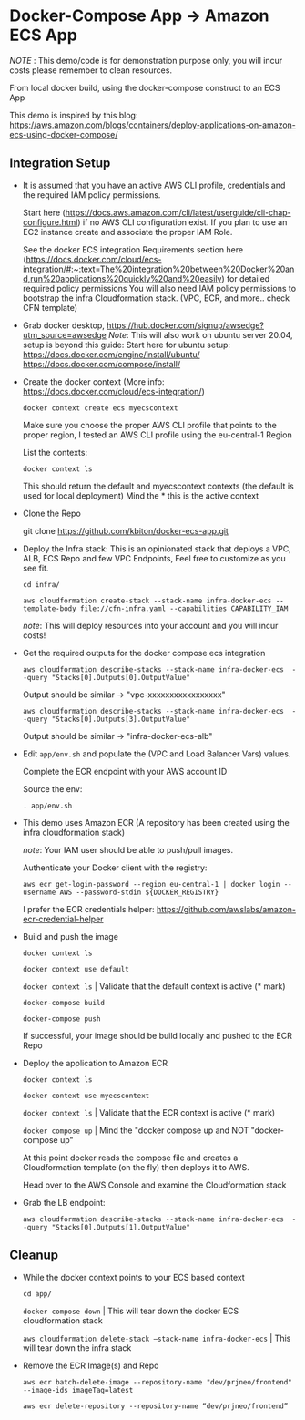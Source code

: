 # Docker-Compose App → Amazon ECS App

*NOTE* : This demo/code is for demonstration purpose only, you will incur costs please remember to clean resources.

From local docker build, using the docker-compose construct to an ECS App 

This demo is inspired by this blog: https://aws.amazon.com/blogs/containers/deploy-applications-on-amazon-ecs-using-docker-compose/

## Integration Setup


 * It is assumed that you have an active AWS CLI profile, credentials and the required IAM policy permissions.
    
    Start here (https://docs.aws.amazon.com/cli/latest/userguide/cli-chap-configure.html) if no AWS CLI configuration exist.
    If you plan to use an EC2 instance create and associate the proper IAM Role.
    
    See the docker ECS integration Requirements section here (https://docs.docker.com/cloud/ecs-integration/#:~:text=The%20integration%20between%20Docker%20and,run%20applications%20quickly%20and%20easily) for detailed required policy permissions
    You will also need IAM policy permissions to bootstrap the infra Cloudformation stack. (VPC, ECR, and more.. check CFN template)
    
 * Grab docker desktop, https://hub.docker.com/signup/awsedge?utm_source=awsedge
    *Note*: This will also work on ubuntu server 20.04, setup is beyond this guide:
     Start here for ubuntu setup:
       https://docs.docker.com/engine/install/ubuntu/
       https://docs.docker.com/compose/install/

 *  Create the docker context (More info: https://docs.docker.com/cloud/ecs-integration/)

    `docker context create ecs myecscontext`
    
    Make sure you choose the proper AWS CLI profile that points to the proper region, I tested an AWS CLI profile using the eu-central-1 Region

    List the contexts:

    `docker context ls`

    This should return the default and myecscontext contexts (the default is used for local deployment)
    Mind the * this is the active context

 * Clone the Repo

   git clone https://github.com/kbiton/docker-ecs-app.git

 * Deploy the Infra stack: This is an opinionated stack that deploys a VPC, ALB, ECS Repo and few VPC Endpoints, Feel free to customize as you see fit.
    
    `cd infra/`

    `aws cloudformation create-stack --stack-name infra-docker-ecs --template-body file://cfn-infra.yaml --capabilities CAPABILITY_IAM`

    *note*: This will deploy resources into your account and you will incur costs!
    
 * Get the required outputs for the docker compose ecs integration
    
    `aws cloudformation describe-stacks --stack-name infra-docker-ecs  --query "Stacks[0].Outputs[0].OutputValue"`

    Output should be similar  → "vpc-xxxxxxxxxxxxxxxxx"

    `aws cloudformation describe-stacks --stack-name infra-docker-ecs  --query "Stacks[0].Outputs[3].OutputValue"`

    Output should be similar  → "infra-docker-ecs-alb"

    
 * Edit `app/env.sh` and populate the (VPC and Load Balancer Vars) values.

   Complete the ECR endpoint with your AWS account ID
   
   Source the env:

   `. app/env.sh`
    
 * This demo uses Amazon ECR (A repository has been created using the infra cloudformation stack)

    *note*: Your IAM user should be able to push/pull images.

    Authenticate your Docker client with the registry: 

    `aws ecr get-login-password --region eu-central-1 | docker login --username AWS --password-stdin
    ${DOCKER_REGISTRY}`

    I prefer the ECR credentials helper: https://github.com/awslabs/amazon-ecr-credential-helper

 * Build and push the image

   `docker context ls`

   `docker context use default`

   `docker context ls`  | Validate that the default context is active (* mark)

   `docker-compose build`

   `docker-compose push`

   If successful, your image should be build locally and pushed to the ECR Repo

 * Deploy the application to Amazon ECR

   `docker context ls`

   `docker context use myecscontext`

   `docker context ls`  | Validate that the ECR context is active (* mark)

   `docker compose up`  | Mind the "docker compose up and NOT "docker-compose up"

   At this point docker reads the compose file and creates a Cloudformation template (on the fly) then deploys it to AWS.

   Head over to the AWS Console and examine the Cloudformation stack

 * Grab the LB endpoint:

   `aws cloudformation describe-stacks --stack-name infra-docker-ecs  --query "Stacks[0].Outputs[1].OutputValue"`


## Cleanup


 * While the docker context points to your ECS based context

    `cd app/` 

    `docker compose down` | This will tear down the docker ECS cloudformation stack    

    `aws cloudformation delete-stack —stack-name infra-docker-ecs` | This will tear down the infra stack

           
 * Remove the ECR Image(s) and Repo

     `aws ecr batch-delete-image --repository-name "dev/prjneo/frontend" --image-ids imageTag=latest`

     `aws ecr delete-repository --repository-name “dev/prjneo/frontend”`


